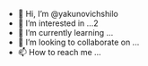 - 👋 Hi, I’m @yakunovichshilo
- 👀 I’m interested in ...2
- 🌱 I’m currently learning ...
- 💞️ I’m looking to collaborate on ...
- 📫 How to reach me ...

<!---
yakunovichshilo/yakunovichshilo is a ✨ special ✨ repository because its `README.md` (this file) appears on your GitHub profile.
You can click the Preview link to take a look at your changes.
--->
